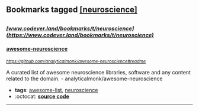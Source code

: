 ## Bookmarks tagged [[neuroscience]](https://www.codever.land/search?q=[neuroscience])

_<sup><sup>[www.codever.land/bookmarks/t/neuroscience](https://www.codever.land/bookmarks/t/neuroscience)</sup></sup>_
---
#### [awesome-neuroscience](https://github.com/analyticalmonk/awesome-neuroscience#readme)
_<sup>https://github.com/analyticalmonk/awesome-neuroscience#readme</sup>_

A curated list of awesome neuroscience libraries, software and any content related to the domain. - analyticalmonk/awesome-neuroscience
* **tags**: [awesome-list](../tagged/awesome-list.md), [neuroscience](../tagged/neuroscience.md)
* :octocat: **[source code](https://github.com/analyticalmonk/awesome-neuroscience#readme)**
---

